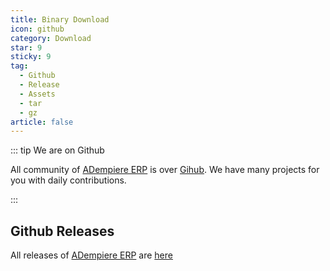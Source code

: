 ```yaml
---
title: Binary Download
icon: github
category: Download
star: 9
sticky: 9
tag:
  - Github
  - Release
  - Assets
  - tar
  - gz
article: false
---
```


::: tip We are on Github

All community of [ADempiere ERP](http://adempiere.net/) is over [Gihub](http://github.com/adempiere). We have many projects for you with daily contributions.

:::

## Github Releases

All releases of [ADempiere ERP](http://adempiere.net/) are [here](https://github.com/adempiere/adempiere/releases)

<Releases/>
